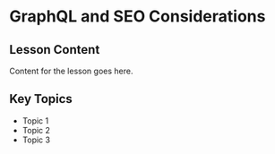# GraphQL and SEO Considerations

## Lesson Content
Content for the lesson goes here.

## Key Topics
- Topic 1
- Topic 2
- Topic 3
